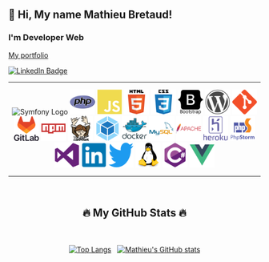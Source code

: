 ##  👋 Hi, My name Mathieu Bretaud!

### I'm Developer Web


<a href="https://github.com/MathieuBretaud/MathieuBretaud.github.io">My portfolio</a> 


[![LinkedIn Badge](https://img.shields.io/badge/LinkedIn-Profile-informational?style=for-the-badge&logo=linkedin&logoColor=white&color=0D76A8)](https://www.linkedin.com/in/mathieu-bretaud/) 


<!--
**MathieuBretaud/MathieuBretaud** is a ✨ _special_ ✨ repository because its `README.md` (this file) appears on your GitHub profile.

Here are some ideas to get you started:

- 🔭 I’m currently working on ...
- 🌱 I’m currently learning ...
- 👯 I’m looking to collaborate on ...
- 🤔 I’m looking for help with ...
- 💬 Ask me about ...
- 📫 How to reach me: ...
- 😄 Pronouns: ...
- ⚡ Fun fact: ...
-->
----

<p align="center">
<img src="https://executive-education.epitech.eu/wp-content/uploads/2021/03/symfony.png" alt="Symfony Logo" width="50" height="50"/>
<img src="https://github.com/devicons/devicon/blob/master/icons/php/php-original.svg" alt="PHP Logo" width="50" height="50"/>
<img src="https://github.com/devicons/devicon/blob/master/icons/javascript/javascript-plain.svg" alt="Javascript Logo" width="50" height="50"/>
<img src="https://github.com/devicons/devicon/blob/master/icons/html5/html5-original-wordmark.svg" alt="HTML5 Logo" width="50" height="50"/>
<img src="https://github.com/devicons/devicon/blob/master/icons/css3/css3-original-wordmark.svg" alt="CSS3 Logo" width="50" height="50"/>
<img src="https://github.com/devicons/devicon/blob/master/icons/bootstrap/bootstrap-plain-wordmark.svg" alt="Bootstrap Logo" width="50" height="50"/>
<img src="https://github.com/devicons/devicon/blob/master/icons/wordpress/wordpress-plain.svg" alt="Wordpress Logo" width="50" height="50"/>
<img src="https://github.com/devicons/devicon/blob/master/icons/git/git-original.svg" alt="Git Logo" width="50" height="50"/>
<img src="https://github.com/devicons/devicon/blob/master/icons/gitlab/gitlab-original-wordmark.svg" alt="GitLab Logo" width="50" height="50"/>
<img src="https://github.com/devicons/devicon/blob/master/icons/npm/npm-original-wordmark.svg" alt="Npm Logo" width="50" height="50"/>
<img src="https://github.com/devicons/devicon/blob/master/icons/composer/composer-original.svg" alt="Composer Logo" width="50" height="50"/>
<img src="https://github.com/devicons/devicon/blob/master/icons/webpack/webpack-original.svg" alt="Webpack Logo" width="50" height="50"/>
<img src="https://github.com/devicons/devicon/blob/master/icons/docker/docker-original-wordmark.svg" alt="Docker Logo" width="50" height="50"/>
<img src="https://github.com/devicons/devicon/blob/master/icons/mysql/mysql-original-wordmark.svg" alt="MySQL Logo" width="50" height="50"/>
<img src="https://github.com/devicons/devicon/blob/master/icons/apache/apache-original-wordmark.svg" alt="Apache Logo" width="50" height="50"/>
<img src="https://github.com/devicons/devicon/blob/master/icons/heroku/heroku-original-wordmark.svg" alt="Heroku Logo" width="50" height="50"/>
<img src="https://github.com/devicons/devicon/blob/master/icons/phpstorm/phpstorm-original-wordmark.svg" alt="PHPStorm Logo" width="50" height="50"/>
<img src="https://github.com/devicons/devicon/blob/master/icons/visualstudio/visualstudio-plain.svg" alt="VSCode Logo" width="50" height="50"/>
<img src="https://github.com/devicons/devicon/blob/master/icons/linkedin/linkedin-original.svg" alt="Linkedin Logo" width="50" height="50"/>
<img src="https://github.com/devicons/devicon/blob/master/icons/twitter/twitter-original.svg" alt="Twitter Logo" width="50" height="50"/>
<img src="https://github.com/devicons/devicon/blob/master/icons/linux/linux-original.svg" alt="Linux Logo" width="50" height="50"/>
<img src="https://github.com/devicons/devicon/blob/master/icons/csharp/csharp-original.svg" alt="c# Logo" width="50" height="50"/>
<img src="https://github.com/devicons/devicon/blob/master/icons/vuejs/vuejs-original.svg" alt="vuejs Logo" width="50" height="50"/>


</p>

----


<p>&nbsp;</p>  

## <p align=center>:fire: My GitHub Stats :fire:</p>

<p>&nbsp;</p>  

<div align="center">

[![Top Langs](https://github-readme-stats.vercel.app/api/top-langs/?username=MathieuBretaud&hide=html&theme=cobalt&bg_color=202020&title_color=FF5C8A)](https://github.com/anuraghazra/github-readme-stats)  &nbsp;  [![Mathieu's GitHub stats](https://github-readme-stats.vercel.app/api?username=MathieuBretaud&theme=cobalt&bg_color=202020&text_color=00E0E0&title_color=FF5C8A)](https://github.com/anuraghazra/github-readme-stats)


<p>&nbsp;</p>




 </div>
